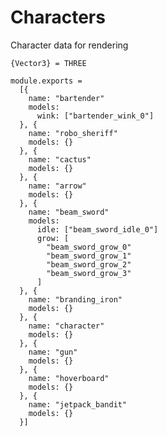 Characters
==========

Character data for rendering

    {Vector3} = THREE
 
    module.exports =
      [{
        name: "bartender"
        models: 
          wink: ["bartender_wink_0"]
      }, {
        name: "robo_sheriff"
        models: {}
      }, {
        name: "cactus"
        models: {}
      }, {
        name: "arrow"
        models: {}
      }, {
        name: "beam_sword"
        models:
          idle: ["beam_sword_idle_0"]
          grow: [
            "beam_sword_grow_0"
            "beam_sword_grow_1"
            "beam_sword_grow_2"
            "beam_sword_grow_3"
          ]
      }, {
        name: "branding_iron"
        models: {}
      }, {
        name: "character"
        models: {}
      }, {
        name: "gun"
        models: {}
      }, {
        name: "hoverboard"
        models: {}
      }, {
        name: "jetpack_bandit"
        models: {}
      }]